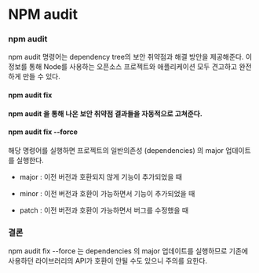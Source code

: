 # NPM audit


### npm audit

npm audit 명령어는 dependency tree의 보안 취약점과 해결 방안을 제공해준다. 이 정보를 통해 Node를 사용하는 오픈소스 프로젝트와 애플리케이션 모두 견고하고 완전하게 만들 수 있다.


#### npm audit fix

**npm audit 을 통해 나온 보안 취약점 결과들을 자동적으로 고쳐준다.**

#### npm audit fix --force


해당 명령어를 실행하면 프로젝트의 일반의존성 (dependencies) 의 major 업데이트를 실행한다.

- major : 이전 버전과 호환되지 않게 기능이 추가되었을 때

- minor : 이전 버전과 호환이 가능하면서 기능이 추가되었을 때

- patch : 이전 버전과 호환이 가능하면서 버그를 수정했을 때


### 결론

npm audit fix --force 는 dependencies 의 major 업데이트를 실행하므로 기존에 사용하던 라이브러리의 API가 호환이 안될 수도 있으니 주의를 요한다.
